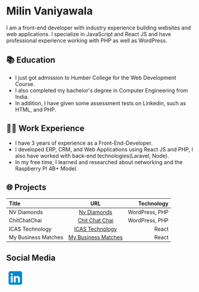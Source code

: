 # Milin Vaniyawala

I am a front-end developer with industry experience building websites and web applications. I specialize in JavaScript and React JS and have professional experience working with PHP as well as WordPress.

## 📚 Education

- I just got admission to Humber College for the Web Development Course.
- I also completed my bachelor's degree in Computer Engineering from India.
- In addition, I have given some assessment tests on Linkedin, such as HTML, and PHP.

## 👨‍💼 Work Experience

- I have 3 years of experience as a Front-End-Developer.
- I developed ERP, CRM, and Web Applications using React JS and PHP, I also have worked with back-end technologies(Laravel, Node).
- In my free time, I learned and researched about networking and the Raspberry PI 4B+ Model.

## 🌐 Projects

| Title        |                      URL                       |     Technology |
| :----------- | :--------------------------------------------: | -------------: |
| NV Diamonds  |     [Nv Diamonds](https://nvdiamonds.in/)      | WordPress, PHP |
| ChitChatChai | [Chit Chat Chai](https://www.chitchatchai.in/) | WordPress, PHP |
| ICAS Technology | [ICAS Technology](https://www.icastechnology.com/) | React |
| My Business Matches | [My Business Matches](https://www.mybusinessmatches.com/)| React |

## Social Media
[![LinkedIn](linkedIn.png 'linkedin Profile')](https://www.linkedin.com/in/milin-vaniyawala-510aa7141/)
<!--
**MilinVaniyawala/MilinVaniyawala** is a ✨ _special_ ✨ repository because its `README.md` (this file) appears on your GitHub profile.

Here are some ideas to get you started:

- 🔭 I’m currently working on ...
- 🌱 I’m currently learning ...
- 👯 I’m looking to collaborate on ...
- 🤔 I’m looking for help with ...
- 💬 Ask me about ...
- 📫 How to reach me: ...
- 😄 Pronouns: ...
- ⚡ Fun fact: ...
-->
